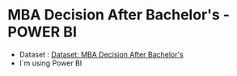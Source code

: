 # MBA Decision After Bachelor's - POWER BI

* Dataset : [Dataset: MBA Decision After Bachelor's](https://www.kaggle.com/datasets/ashaychoudhary/dataset-mba-decision-after-bachelors)
* I`m using Power BI
